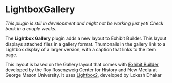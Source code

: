 LightboxGallery
===============

*This plugin is still in development and might not be working just yet! Check back in a couple weeks.* 

The **Lightbox Gallery** plugin adds a new layout to Exhibit Builder. This layout displays attached files in a gallery
format. Thumbnails in the gallery link to a Lightbox display of a larger version, with a caption that links to the item
page.

This layout is based on the Gallery layout that comes with [Exhibit Builder](https://github.com/omeka/plugin-ExhibitBuilder), 
developed by the Roy Rosenzweig Center for History and New Media at George Mason University. It uses 
[Lightbox2](https://github.com/lokesh/lightbox2), developed by Lokesh Dhakar

